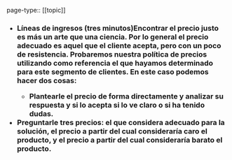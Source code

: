 page-type:: [[topic]]
- ### Líneas de ingresos (tres minutos)Encontrar el precio justo es más un arte que una ciencia. Por lo general el precio adecuado es aquel que el cliente acepta, pero con un poco de resistencia. Probaremos nuestra política de precios utilizando como referencia el que hayamos determinado para este segmento de clientes. En este caso podemos hacer dos cosas:<ul><li>Plantearle el precio de forma directamente y analizar su respuesta y si lo acepta si lo ve claro o si ha tenido dudas.</li></ul><li>Preguntarle tres precios: el que considera adecuado para la solución, el precio a partir del cual consideraría caro el producto, y el precio a partir del cual consideraría barato el producto.</li></ul>



